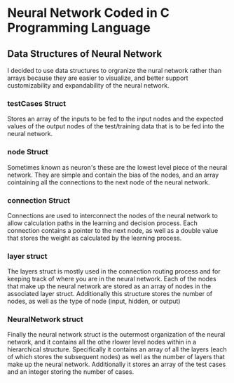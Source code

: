 # Neural Network Coded in C Programming Language<br>
## Data Structures of Neural Network<br>
I decided to use data structures to orgranize the nural network rather than arrays because they are easier to visualize, and better support customizability and expandability of the neural network.<br>
### testCases Struct<br>
Stores an array of the inputs to be fed to the input nodes and the expected values of the output nodes of the test/training data that is to be fed into the neural network.<br>
### node Struct<br>
Sometimes known as neuron's these are the lowest level piece of the neural network. They are simple and contain the bias of the nodes, and an array cointaining all the connections to the next node of the neural network.<br>
### connection Struct<br>
Connections are used to interconnect the nodes of the neural network to allow calculation paths in the learning and decision process. Each connection contains a pointer to the next node, as well as a double value that stores the weight as calculated by the learning process.<br>
### layer struct<br>
The layers struct is mostly used in the connection routing process and for keeping track of where you are in the neural network. Each of the nodes that make up the neural network are stored as an array of nodes in the associated layer struct. Additionally this structure stores the number of nodes, as well as the type of node (input, hidden, or output)<br>
### NeuralNetwork struct<br>
Finally the neural network struct is the outermost organization of the neural network, and it contains all the othe rlower level nodes within in a hierarchical structure. Specifically it contains an array of all the layers (each of which stores the subsequent nodes) as well as the number of layers that make up the neural network. Additionally it stores an array of the test cases and an integer storing the number of cases.<br>
